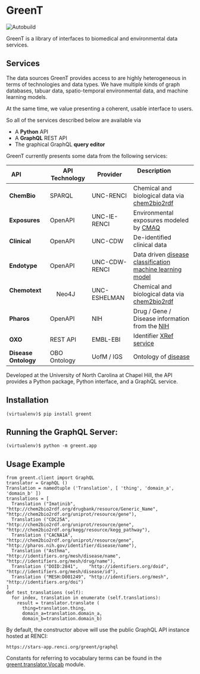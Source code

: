 # GreenT

![Autobuild](https://travis-ci.org/NCATS-Tangerine/greent.svg?branch=master)

GreenT is a library of interfaces to biomedical and environmental data services.

## Services

The data sources GreenT provides access to are highly heterogeneous in terms of technologies and data types. We have multiple kinds of graph databases, tabuar data, spatio-temporal environmental data, and machine learning models. 

At the same time, we value presenting a coherent, usable interface to users. 

So all of the services described below are available via
* A **Python** API
* A **GraphQL** REST API
* The graphical GraphQL **query editor**

GreenT currently presents some data from the following services:

| **API**               | API Technology| Provider       |  Description                                                    |
| ----------------------|---------------|----------------|-----------------------------------------------------------------|
| **ChemBio**           | SPARQL        | UNC-RENCI      | Chemical and biological data via [chem2bio2rdf](http://stars-blazegraph.renci.org/blazegraph/#query)               |
| **Exposures**         | OpenAPI       | UNC-IE-RENCI   | Environmental exposures modeled by [CMAQ](https://exposures.renci.org/v1/ui/#/default)   |
| **Clinical**          | OpenAPI       | UNC-CDW        | De-identified clinical data                                 |
| **Endotype**          | OpenAPI       | UNC-CDW-RENCI  | Data driven [disease classification machine learning model](https://endotypes.renci.org/v1/ui/)    |
| **Chemotext**         |     Neo4J     | UNC-ESHELMAN   | Chemical and biological data via [chem2bio2rdf](http://cheminfov.informatics.indiana.edu:8080/c2b2r/)   |
| **Pharos**            |     OpenAPI   | NIH            | Drug / Gene / Disease information from the [NIH](https://pharos.nih.gov/idg/api)  |
| **OXO**               |     REST API  | EMBL-EBI       | Identifier [XRef service](https://www.ebi.ac.uk/spot/oxo/)  |
| **Disease Ontology**  | OBO Ontology  | UofM / IGS     | Ontology of [disease](http://disease-ontology.org/)         |

Developed at the University of North Carolina at Chapel Hill, the API provides a Python package, Python interface, and a GraphQL service.

## Installation

```
(virtualenv)$ pip install greent
```

## Running the GraphQL Server:
```
(virtualenv)$ python -m greent.app
```

## Usage Example

```
from greent.client import GraphQL
translator = GraphQL ()    
Translation = namedtuple ('Translation', [ 'thing', 'domain_a', 'domain_b' ])
translations = [
  Translation ("Imatinib",     "http://chem2bio2rdf.org/drugbank/resource/Generic_Name", "http://chem2bio2rdf.org/uniprot/resource/gene"),      
  Translation ("CDC25A",       "http://chem2bio2rdf.org/uniprot/resource/gene",          "http://chem2bio2rdf.org/kegg/resource/kegg_pathway"), 
  Translation ("CACNA1A",      "http://chem2bio2rdf.org/uniprot/resource/gene",          "http://pharos.nih.gov/identifier/disease/name"),      
  Translation ("Asthma",       "http://identifiers.org/mesh/disease/name",               "http://identifiers.org/mesh/drug/name"),              
  Translation ("DOID:2841",    "http://identifiers.org/doid",                            "http://identifiers.org/mesh/disease/id"),             
  Translation ("MESH:D001249", "http://identifiers.org/mesh",                            "http://identifiers.org/doi")
]
def test_translations (self):
  for index, translation in enumerate (self.translations):
    result = translator.translate (
      thing=translation.thing,
      domain_a=translation.domain_a,
      domain_b=translation.domain_b)
```

By default, the constructor above will use the public GraphQL API instance hosted at RENCI: 
```
https://stars-app.renci.org/greent/graphql
```

Constants for referring to vocabulary terms can be found in the [greent.translator.Vocab](https://github.com/NCATS-Tangerine/greent/blob/master/greent/translator.py#L13) module.
